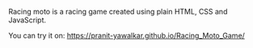 Racing moto is a racing game created using plain HTML, CSS and JavaScript.

You can try it on: https://pranit-yawalkar.github.io/Racing_Moto_Game/
